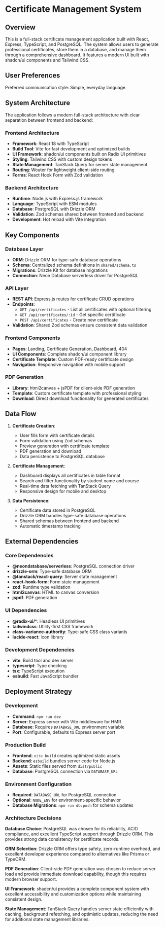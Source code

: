 # Certificate Management System

## Overview

This is a full-stack certificate management application built with React, Express, TypeScript, and PostgreSQL. The system allows users to generate professional certificates, store them in a database, and manage them through a comprehensive dashboard. It features a modern UI built with shadcn/ui components and Tailwind CSS.

## User Preferences

Preferred communication style: Simple, everyday language.

## System Architecture

The application follows a modern full-stack architecture with clear separation between frontend and backend:

### Frontend Architecture
- **Framework**: React 18 with TypeScript
- **Build Tool**: Vite for fast development and optimized builds
- **UI Framework**: shadcn/ui components built on Radix UI primitives
- **Styling**: Tailwind CSS with custom design tokens
- **State Management**: TanStack Query for server state management
- **Routing**: Wouter for lightweight client-side routing
- **Forms**: React Hook Form with Zod validation

### Backend Architecture
- **Runtime**: Node.js with Express.js framework
- **Language**: TypeScript with ESM modules
- **Database**: PostgreSQL with Drizzle ORM
- **Validation**: Zod schemas shared between frontend and backend
- **Development**: Hot reload with Vite integration

## Key Components

### Database Layer
- **ORM**: Drizzle ORM for type-safe database operations
- **Schema**: Centralized schema definitions in `shared/schema.ts`
- **Migrations**: Drizzle Kit for database migrations
- **Connection**: Neon Database serverless driver for PostgreSQL

### API Layer
- **REST API**: Express.js routes for certificate CRUD operations
- **Endpoints**:
  - `GET /api/certificates` - List all certificates with optional filtering
  - `GET /api/certificates/:id` - Get specific certificate
  - `POST /api/certificates` - Create new certificate
- **Validation**: Shared Zod schemas ensure consistent data validation

### Frontend Components
- **Pages**: Landing, Certificate Generation, Dashboard, 404
- **UI Components**: Complete shadcn/ui component library
- **Certificate Template**: Custom PDF-ready certificate design
- **Navigation**: Responsive navigation with mobile support

### PDF Generation
- **Library**: html2canvas + jsPDF for client-side PDF generation
- **Template**: Custom certificate template with professional styling
- **Download**: Direct download functionality for generated certificates

## Data Flow

1. **Certificate Creation**:
   - User fills form with certificate details
   - Form validation using Zod schemas
   - Preview generation with certificate template
   - PDF generation and download
   - Data persistence to PostgreSQL database

2. **Certificate Management**:
   - Dashboard displays all certificates in table format
   - Search and filter functionality by student name and course
   - Real-time data fetching with TanStack Query
   - Responsive design for mobile and desktop

3. **Data Persistence**:
   - Certificate data stored in PostgreSQL
   - Drizzle ORM handles type-safe database operations
   - Shared schemas between frontend and backend
   - Automatic timestamp tracking

## External Dependencies

### Core Dependencies
- **@neondatabase/serverless**: PostgreSQL connection driver
- **drizzle-orm**: Type-safe database ORM
- **@tanstack/react-query**: Server state management
- **react-hook-form**: Form state management
- **zod**: Runtime type validation
- **html2canvas**: HTML to canvas conversion
- **jspdf**: PDF generation

### UI Dependencies
- **@radix-ui/***: Headless UI primitives
- **tailwindcss**: Utility-first CSS framework
- **class-variance-authority**: Type-safe CSS class variants
- **lucide-react**: Icon library

### Development Dependencies
- **vite**: Build tool and dev server
- **typescript**: Type checking
- **tsx**: TypeScript execution
- **esbuild**: Fast JavaScript bundler

## Deployment Strategy

### Development
- **Command**: `npm run dev`
- **Server**: Express server with Vite middleware for HMR
- **Database**: Requires `DATABASE_URL` environment variable
- **Port**: Configurable, defaults to Express server port

### Production Build
- **Frontend**: `vite build` creates optimized static assets
- **Backend**: `esbuild` bundles server code for Node.js
- **Assets**: Static files served from `dist/public`
- **Database**: PostgreSQL connection via `DATABASE_URL`

### Environment Configuration
- **Required**: `DATABASE_URL` for PostgreSQL connection
- **Optional**: `NODE_ENV` for environment-specific behavior
- **Database Migrations**: `npm run db:push` for schema updates

### Architecture Decisions

**Database Choice**: PostgreSQL was chosen for its reliability, ACID compliance, and excellent TypeScript support through Drizzle ORM. This provides strong data consistency for certificate records.

**ORM Selection**: Drizzle ORM offers type safety, zero-runtime overhead, and excellent developer experience compared to alternatives like Prisma or TypeORM.

**PDF Generation**: Client-side PDF generation was chosen to reduce server load and provide immediate download capability, though this requires modern browser support.

**UI Framework**: shadcn/ui provides a complete component system with excellent accessibility and customization options while maintaining consistent design.

**State Management**: TanStack Query handles server state efficiently with caching, background refetching, and optimistic updates, reducing the need for additional state management libraries.